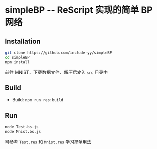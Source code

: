 # simpleBP -- ReScript 实现的简单 BP 网络

## Installation

```sh
git clone https://github.com/include-yy/simpleBP
cd simpleBP
npm install
```

前往 [MNIST](http://yann.lecun.com/exdb/mnist/)，下载数据文件，解压后放入 `src` 目录中

## Build

- Build: `npm run res:build`

## Run

```sh
node Test.bs.js
node Mnist.bs.js
```

可参考 `Test.res` 和 `Mnist.res` 学习简单用法
